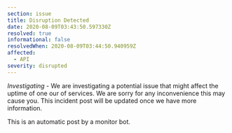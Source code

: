 ```yaml
---
section: issue
title: Disruption Detected
date: 2020-08-09T03:43:50.597330Z
resolved: true
informational: false
resolvedWhen: 2020-08-09T03:44:50.940959Z
affected:
  - API
severity: disrupted
---
```

*Investigating* - We are investigating a potential issue that might affect the uptime of one our of services. We are sorry for any inconvenience this may cause you. This incident post will be updated once we have more information.

This is an automatic post by a monitor bot.
        